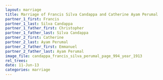 ```yaml
---
layout: marriage
title: Marriage of Francis Silva Candappa and Catherine Ayam Perumal
partner_1_first: Francis
partner_1_last: Silva Candappa
partner_1_father_first: Christopher
partner_1_father_last: Silva Candappa
partner_2_first: Catherine
partner_2_last: Ayam Perumal
partner_2_father_first: Emmanuel
partner_2_father_last: Ayam Perumal
image_file: candappa_francis_silva_perumal_page_994_year_1913
rel_trees:
date: 11-Jun-13
categories: marriage
---
```


